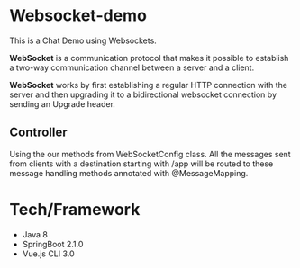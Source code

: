 # Websocket-demo

This is a Chat Demo using Websockets.

**WebSocket** is a communication protocol that makes it 
possible to establish a two-way communication 
channel between a server and a client.

**WebSocket** works by first establishing a 
regular HTTP connection with the server 
and then upgrading it to a bidirectional websocket 
connection by sending an Upgrade header.


## Controller
 Using the our methods from WebSocketConfig class. 
 All the messages sent from clients with a destination 
 starting with /app will be routed to these message 
 handling methods annotated with @MessageMapping.

# Tech/Framework
* Java 8
* SpringBoot 2.1.0
* Vue.js CLI 3.0